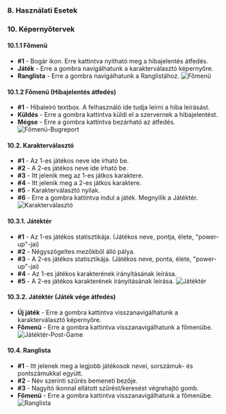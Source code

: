 ### 8. Használati Esetek

### 10. Képernyőtervek

#### 10.1.1 Főmenü
- **#1** - Bogár ikon. Erre kattintva nyitható meg a hibajelentés átfedés.
- **Játék** - Erre a gombra navigálhatunk a karakterválasztó képernyőre.
- **Ranglista** - Erre a gombra navigálhatunk a Ranglistához.
![Főmenü](https://github.com/W4uR/SZFM-Bomberman/assets/37939001/3b696245-b91e-43d9-86d7-c472f1c4cb94)

#### 10.1.2 Főmenü (Hibajelentés átfedés)
- **#1** - Hibaleíró textbox. A felhasználó ide tudja leírni a hiba leírásást.
- **Küldés** - Erre a gombra kattintva küldi el a szervernek a hibajelentést.
- **Mégse** - Erre a gombra kattintva bezárható az átfedés.
![Főmenü-Bugreport](https://github.com/W4uR/SZFM-Bomberman/assets/37939001/f20642bf-1fa3-46eb-994f-8c03fc50b1c9)


#### 10.2. Karakterválasztó
- **#1** - Az 1-es játékos neve ide írható be.
- **#2** - A 2-es játékos neve ide írható be.
- **#3** - Itt jelenik meg az 1-es játkos karaktere.
- **#4** - Itt jelenik meg a 2-es játkos karaktere.
- **#5** - Karakterválasztó nyilak.
- **#6** - Erre a gombra kattintva indul a játék. Megnyílik a Játéktér.
![Karakterválasztó](https://github.com/W4uR/SZFM-Bomberman/assets/37939001/21bcee20-5300-4563-a827-86f5d8436611)


#### 10.3.1. Játéktér
- **#1** - Az 1-es játékos statisztikája. (Játékos neve, pontja, élete, "power-up"-jai)
- **#2** - Négyszögeltes mezőkből álló pálya.
- **#3** - A 2-es játékos statisztikája. (Játékos neve, ponta, élete, "power-up"-jai)
- **#4** - Az 1-es játékos karakterének írányításának leírása.
- **#5** - A 2-es játékos karakterének írányításának leírása.
![Játéktér](https://github.com/W4uR/SZFM-Bomberman/assets/37939001/4048dc03-2ae1-4599-bbff-fd14ac40f8ca)


#### 10.3.2. Játéktér (Játék vége átfedés)
- **Új játék** - Erre a gombra kattintva visszanavigálhatunk a karakterválasztó képernyőre.
- **Főmenü** - Erre a gombra kattintva visszanavigálhatunk a főmenübe.
![Játéktér-Post-Game](https://github.com/W4uR/SZFM-Bomberman/assets/37939001/0255d907-dcdf-4bfa-8d82-c62afadaa4db)


#### 10.4. Ranglista
- **#1** - Itt jelenek meg a legjobb játékosok nevei, sorszámuk- és pontszámukkal együtt.
- **#2** - Név szerinti szűrés bemeneti bezője.
- **#3** - Nagyító ikonnal ellátott szűrést/keresést végrehajtó gomb.
- **Főmenü** - Erre a gombra kattintva visszanavigálhatunk a főmenübe.
![Ranglista](https://github.com/W4uR/SZFM-Bomberman/assets/37939001/cc312958-bc7f-4a1d-b565-79734bb78051)


